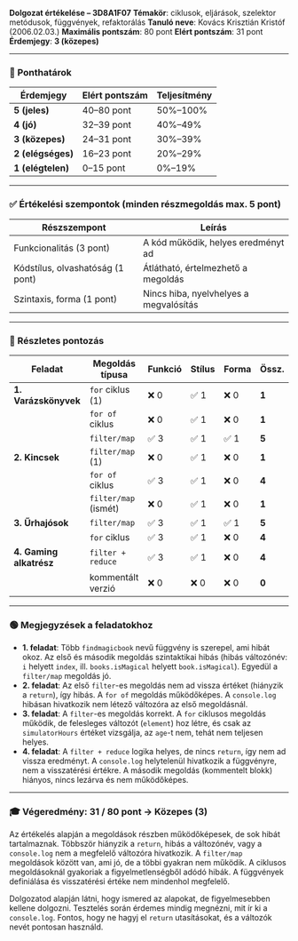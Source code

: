 **Dolgozat értékelése – 3D8A1F07**
**Témakör**: ciklusok, eljárások, szelektor metódusok, függvények, refaktorálás
**Tanuló neve**: Kovács Krisztián Kristóf (2006.02.03.)
**Maximális pontszám**: 80 pont
**Elért pontszám**: 31 pont
**Érdemjegy**: **3 (közepes)**

---

### 📌 Ponthatárok

| Érdemjegy         | Elért pontszám | Teljesítmény |
| ----------------- | -------------- | ------------ |
| **5 (jeles)**     | 40–80 pont     | 50%–100%     |
| **4 (jó)**        | 32–39 pont     | 40%–49%      |
| **3 (közepes)**   | 24–31 pont     | 30%–39%      |
| **2 (elégséges)** | 16–23 pont     | 20%–29%      |
| **1 (elégtelen)** | 0–15 pont      | 0%–19%       |

---

### ✅ Értékelési szempontok (minden részmegoldás max. 5 pont)

| Részszempont                     | Leírás                                 |
| -------------------------------- | -------------------------------------- |
| Funkcionalitás (3 pont)          | A kód működik, helyes eredményt ad     |
| Kódstílus, olvashatóság (1 pont) | Átlátható, értelmezhető a megoldás     |
| Szintaxis, forma (1 pont)        | Nincs hiba, nyelvhelyes a megvalósítás |

---

### 📄 Részletes pontozás

| Feladat                 | Megoldás típusa      | Funkció | Stílus | Forma | Össz. |
| ----------------------- | -------------------- | ------- | ------ | ----- | ----- |
| **1. Varázskönyvek**    | `for` ciklus (1)     | ❌ 0     | ✅ 1    | ❌ 0   | **1** |
|                         | `for of` ciklus      | ❌ 0     | ✅ 1    | ❌ 0   | **1** |
|                         | `filter/map`         | ✅ 3     | ✅ 1    | ✅ 1   | **5** |
| **2. Kincsek**          | `filter/map` (1)     | ❌ 0     | ✅ 1    | ❌ 0   | **1** |
|                         | `for of` ciklus      | ✅ 3     | ✅ 1    | ❌ 0   | **4** |
|                         | `filter/map` (ismét) | ❌ 0     | ✅ 1    | ❌ 0   | **1** |
| **3. Űrhajósok**        | `filter/map`         | ✅ 3     | ✅ 1    | ✅ 1   | **5** |
|                         | `for` ciklus         | ✅ 3     | ✅ 1    | ❌ 0   | **4** |
| **4. Gaming alkatrész** | `filter + reduce`    | ✅ 3     | ✅ 1    | ❌ 0   | **4** |
|                         | kommentált verzió    | ❌ 0     | ❌ 0    | ❌ 0   | **0** |

---

### 🟢 Megjegyzések a feladatokhoz

* **1. feladat**: Több `findmagicbook` nevű függvény is szerepel, ami hibát okoz. Az első és második megoldás szintaktikai hibás (hibás változónév: `i` helyett `index`, ill. `books.isMagical` helyett `book.isMagical`). Egyedül a `filter/map` megoldás jó.
* **2. feladat**: Az első `filter`-es megoldás nem ad vissza értéket (hiányzik a `return`), így hibás. A `for of` megoldás működőképes. A `console.log` hibásan hivatkozik nem létező változóra az első megoldásnál.
* **3. feladat**: A `filter`-es megoldás korrekt. A `for` ciklusos megoldás működik, de felesleges változót (`element`) hoz létre, és csak az `simulatorHours` értéket vizsgálja, az `age`-t nem, tehát nem teljesen helyes.
* **4. feladat**: A `filter + reduce` logika helyes, de nincs `return`, így nem ad vissza eredményt. A `console.log` helytelenül hivatkozik a függvényre, nem a visszatérési értékre. A második megoldás (kommentelt blokk) hiányos, nincs lezárva és nem működőképes.

---

### 🎓 **Végeredmény: 31 / 80 pont → Közepes (3)**

Az értékelés alapján a megoldások részben működőképesek, de sok hibát tartalmaznak. Többször hiányzik a `return`, hibás a változónév, vagy a `console.log` nem a megfelelő változóra hivatkozik. A `filter/map` megoldások között van, ami jó, de a többi gyakran nem működik. A ciklusos megoldásoknál gyakoriak a figyelmetlenségből adódó hibák. A függvények definiálása és visszatérési értéke nem mindenhol megfelelő.

Dolgozatod alapján látni, hogy ismered az alapokat, de figyelmesebben kellene dolgozni. Tesztelés során érdemes mindig megnézni, mit ír ki a `console.log`. Fontos, hogy ne hagyj el `return` utasításokat, és a változók nevét pontosan használd.

